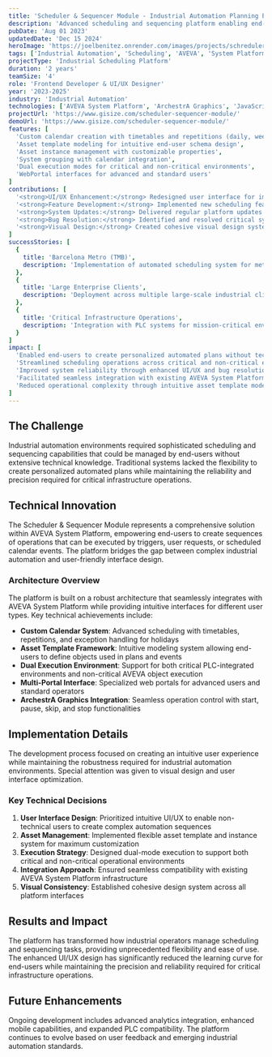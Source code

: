 ```yaml
---
title: 'Scheduler & Sequencer Module - Industrial Automation Planning Platform'
description: 'Advanced scheduling and sequencing platform enabling end-users to create, schedule, and execute personalized automated plans seamlessly within AVEVA System Platform environments.'
pubDate: 'Aug 01 2023'
updatedDate: 'Dec 15 2024'
heroImage: 'https://joelbenitez.onrender.com/images/projects/schreduler/gisizeSchredulerCover.png'
tags: ['Industrial Automation', 'Scheduling', 'AVEVA', 'System Platform', 'Web Development']
projectType: 'Industrial Scheduling Platform'
duration: '2 years'
teamSize: '4'
role: 'Frontend Developer & UI/UX Designer'
year: '2023-2025'
industry: 'Industrial Automation'
technologies: ['AVEVA System Platform', 'ArchestrA Graphics', 'JavaScript', 'Web Portal', 'PLC Integration']
projectUrl: 'https://www.gisize.com/scheduler-sequencer-module/'
demoUrl: 'https://www.gisize.com/scheduler-sequencer-module/'
features: [
  'Custom calendar creation with timetables and repetitions (daily, weekly, hourly)',
  'Asset template modeling for intuitive end-user schema design',
  'Asset instance management with customizable properties',
  'System grouping with calendar integration',
  'Dual execution modes for critical and non-critical environments',
  'WebPortal interfaces for advanced and standard users'
]
contributions: [
  '<strong>UI/UX Enhancement:</strong> Redesigned user interface for improved usability and intuitive interaction',
  '<strong>Feature Development:</strong> Implemented new scheduling features and calendar functionalities',
  '<strong>System Updates:</strong> Delivered regular platform updates with enhanced capabilities',
  '<strong>Bug Resolution:</strong> Identified and resolved critical system bugs for improved stability',
  '<strong>Visual Design:</strong> Created cohesive visual design system across all platform interfaces'
]
successStories: [
  {
    title: 'Barcelona Metro (TMB)',
    description: 'Implementation of automated scheduling system for metro operations, enabling efficient management of transportation schedules and maintenance routines across the Barcelona metropolitan transit network.'
  },
  {
    title: 'Large Enterprise Clients',
    description: 'Deployment across multiple large-scale industrial clients requiring sophisticated scheduling and sequencing capabilities for critical infrastructure management.'
  },
  {
    title: 'Critical Infrastructure Operations',
    description: 'Integration with PLC systems for mission-critical environments requiring precise timing and execution of automated sequences.'
  }
]
impact: [
  'Enabled end-users to create personalized automated plans without technical expertise',
  'Streamlined scheduling operations across critical and non-critical environments',
  'Improved system reliability through enhanced UI/UX and bug resolution',
  'Facilitated seamless integration with existing AVEVA System Platform infrastructure',
  'Reduced operational complexity through intuitive asset template modeling'
]
---
```


## The Challenge

Industrial automation environments required sophisticated scheduling and sequencing capabilities that could be managed by end-users without extensive technical knowledge. Traditional systems lacked the flexibility to create personalized automated plans while maintaining the reliability and precision required for critical infrastructure operations.

## Technical Innovation

The Scheduler & Sequencer Module represents a comprehensive solution within AVEVA System Platform, empowering end-users to create sequences of operations that can be executed by triggers, user requests, or scheduled calendar events. The platform bridges the gap between complex industrial automation and user-friendly interface design.

### Architecture Overview

The platform is built on a robust architecture that seamlessly integrates with AVEVA System Platform while providing intuitive interfaces for different user types. Key technical achievements include:

- **Custom Calendar System**: Advanced scheduling with timetables, repetitions, and exception handling for holidays
- **Asset Template Framework**: Intuitive modeling system allowing end-users to define objects used in plans and events
- **Dual Execution Environment**: Support for both critical PLC-integrated environments and non-critical AVEVA object execution
- **Multi-Portal Interface**: Specialized web portals for advanced users and standard operators
- **ArchestrA Graphics Integration**: Seamless operation control with start, pause, skip, and stop functionalities

## Implementation Details

The development process focused on creating an intuitive user experience while maintaining the robustness required for industrial automation environments. Special attention was given to visual design and user interface optimization.

### Key Technical Decisions

1. **User Interface Design**: Prioritized intuitive UI/UX to enable non-technical users to create complex automation sequences
2. **Asset Management**: Implemented flexible asset template and instance system for maximum customization
3. **Execution Strategy**: Designed dual-mode execution to support both critical and non-critical operational environments
4. **Integration Approach**: Ensured seamless compatibility with existing AVEVA System Platform infrastructure
5. **Visual Consistency**: Established cohesive design system across all platform interfaces

## Results and Impact

The platform has transformed how industrial operators manage scheduling and sequencing tasks, providing unprecedented flexibility and ease of use. The enhanced UI/UX design has significantly reduced the learning curve for end-users while maintaining the precision and reliability required for critical infrastructure operations.

## Future Enhancements

Ongoing development includes advanced analytics integration, enhanced mobile capabilities, and expanded PLC compatibility. The platform continues to evolve based on user feedback and emerging industrial automation standards.